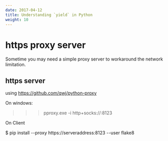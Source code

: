 ```yaml
---
date: 2017-04-12
title: Understanding `yield` in Python
weight: 10
---
```


# https proxy server

Sometime you may need a simple proxy server to workaround the network
limitation.

## https server

using https://github.com/qwj/python-proxy

On windows:
>>> pproxy.exe -i http+socks://:8123

On Client 

$ pip install --proxy https://serveraddress:8123 --user flake8
